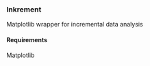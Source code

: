 ### Inkrement ###  
Matplotlib wrapper for incremental data analysis  

#### Requirements ####  
Matplotlib
